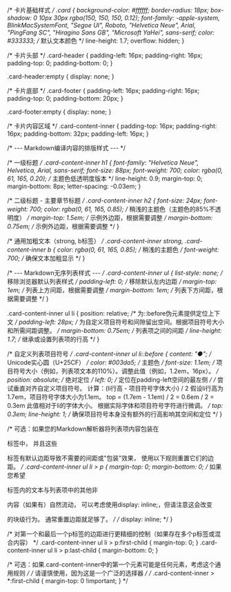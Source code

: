 /* 卡片基础样式 */
.card {
  background-color: #ffffff;
  border-radius: 18px;
  box-shadow: 0 10px 30px rgba(150, 150, 150, 0.12);
  font-family: -apple-system, BlinkMacSystemFont, "Segoe UI", Roboto, "Helvetica Neue", Arial, "PingFang SC", "Hiragino Sans GB", "Microsoft YaHei", sans-serif;
  color: #333333; /* 默认文本颜色 */
  line-height: 1.7;
  overflow: hidden;
}

/* 卡片头部 */
.card-header {
  padding-left: 16px;
  padding-right: 16px;
  padding-top: 0;
  padding-bottom: 0;
}

.card-header:empty {
  display: none;
}

/* 卡片底部 */
.card-footer {
  padding-left: 16px;
  padding-right: 16px;
  padding-top: 0;
  padding-bottom: 20px;
}

.card-footer:empty {
  display: none;
}

/* 卡片内容区域 */
.card-content-inner {
  padding-top: 16px;
  padding-right: 16px;
  padding-bottom: 32px;
  padding-left: 16px;
}

/* --- Markdown编译内容的排版样式 --- */

/* 一级标题 */
.card-content-inner h1 {
  font-family: "Helvetica Neue", Helvetica, Arial, sans-serif;
  font-size: 88px;
  font-weight: 700;
  color: rgba(0, 61, 165, 0.20); /* 主题色低透明度版本 */
  line-height: 0.9;
  margin-top: 0;
  margin-bottom: 8px;
  letter-spacing: -0.03em;
}

/* 二级标题 - 主要章节标题 */
.card-content-inner h2 {
  font-size: 24px;
  font-weight: 700;
  color: rgba(0, 61, 165, 0.85); /* 稍浅的主题色（主题色的85%不透明度） */
  margin-top: 1.5em; /* 示例外边距，根据需要调整 */
  margin-bottom: 0.75em; /* 示例外边距，根据需要调整 */
}

/* 通用加粗文本（strong, b标签） */
.card-content-inner strong,
.card-content-inner b {
  color: rgba(0, 61, 165, 0.85); /* 稍浅的主题色 */
  font-weight: 700; /* 确保文本加粗显示 */
}

/* --- Markdown无序列表样式 --- */
.card-content-inner ul {
  list-style: none; /* 移除浏览器默认列表样式 */
  padding-left: 0;  /* 移除默认左内边距 */
  margin-top: 1em;    /* 列表上方间距，根据需要调整 */
  margin-bottom: 1em; /* 列表下方间距，根据需要调整 */
}

.card-content-inner ul li {
  position: relative;     /* 为::before伪元素提供定位上下文 */
  padding-left: 28px;   /* 为自定义项目符号和间隙留出空间。根据项目符号大小和所需间距调整。 */
  margin-bottom: 0.75em; /* 列表项之间的间距 */
  line-height: 1.7;       /* 继承或设置列表项的行高 */
}

/* 自定义列表项目符号 */
.card-content-inner ul li::before {
  content: "●";         /* Unicode实心圆（U+25CF） */
  color: #003da5;      /* 主题色 */
  font-size: 1.1em;     /* 项目符号大小（例如，列表项文本的110%）。调整此值（例如，1.2em，16px）。 */
  position: absolute;   /* 绝对定位 */
  left: 0;              /* 定位在padding-left空间的最左侧 */
  /*
    尝试垂直对齐自定义项目符号。
    计算：(li行高 - 项目符号字体大小) / 2
    假设li行高为1.7em，项目符号字体大小为1.1em。
    top = (1.7em - 1.1em) / 2 = 0.6em / 2 = 0.3em
    此值相对于li的字体大小。
    根据实际字体和项目符号字符进行微调。
  */
  top: 0.3em;
  line-height: 1;       /* 确保项目符号本身没有额外的行高影响其空间和定位 */
}

/*
  可选：如果您的Markdown解析器将列表项内容包装在<p>标签中，
  并且这些<p>标签有默认边距导致不需要的间距或"包装"效果，
  使用以下规则重置它们的边距。
*/
.card-content-inner ul li > p {
  margin-top: 0;
  margin-bottom: 0;
  /*
    如果您希望<p>标签内的文本与列表项中的其他非<p>内容（如果有）自然流动，
    可以考虑使用display: inline;，但请注意这会改变<p>的块级行为。
    通常重置边距就足够了。
  */
  /* display: inline; */
}

/* 对第一个和最后一个p标签的边距进行更精细的控制（如果存在多个p标签或混合内容） */
.card-content-inner ul li > p:first-child {
  margin-top: 0;
}
.card-content-inner ul li > p:last-child {
  margin-bottom: 0;
}

/* 可选：如果.card-content-inner中的第一个元素可能是任何元素，考虑这个通用规则 */
/* 请谨慎使用，因为这是一个广泛的选择器 */
/*
.card-content-inner > *:first-child {
  margin-top: 0 !important;
}
*/
